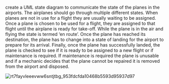 create a UML state diagram to communicate the state of the planes in the airports.
The airplanes should go through multiple different states. When planes are not in use for a flight they are usually waiting to be assigned. Once a plane is chosen to be used for a flight, they are assigned to that flight until the airplane is ready for take-off. While the plane is in the air and flying the state is termed ‘en route’. Once the plane has reached its destination, the plane has to change into a state of landing for the airport to prepare for its arrival. Finally, once the plane has successfully landed, the plane is checked to see if it is ready to be assigned to a new flight or if maintenance is required. If maintenance is required the plane is unusable and if a mechanic decides that the plane cannot be repaired it is removed from the airport and disposed.

![rt7fayvleeevww6sntjtbg_953fdcfda10468b5593d95937d97](https://user-images.githubusercontent.com/6619191/41507668-a7053e5e-7237-11e8-9c51-cf365e0383d9.png)
